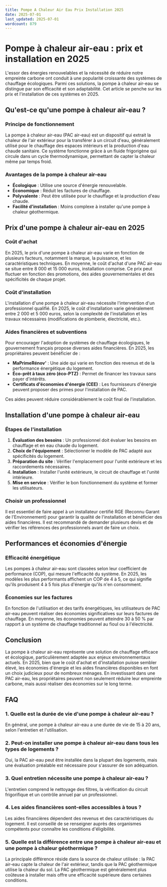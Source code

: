 ```yaml
---
title: Pompe A Chaleur Air Eau Prix Installation 2025
date: 2025-07-01
last_updated: 2025-07-01
wordcount: 879
---
```


# Pompe à chaleur air-eau : prix et installation en 2025

L'essor des énergies renouvelables et la nécessité de réduire notre empreinte carbone ont conduit à une popularité croissante des systèmes de chauffage écologiques. Parmi ces solutions, la pompe à chaleur air-eau se distingue par son efficacité et son adaptabilité. Cet article se penche sur les prix et l'installation de ces systèmes en 2025.

## Qu'est-ce qu'une pompe à chaleur air-eau ?

### Principe de fonctionnement

La pompe à chaleur air-eau (PAC air-eau) est un dispositif qui extrait la chaleur de l'air extérieur pour la transférer à un circuit d'eau, généralement utilisé pour le chauffage des espaces intérieurs et la production d'eau chaude sanitaire. Ce système fonctionne grâce à un fluide frigorigène qui circule dans un cycle thermodynamique, permettant de capter la chaleur même par temps froid.

### Avantages de la pompe à chaleur air-eau

- **Écologique** : Utilise une source d'énergie renouvelable.
- **Économique** : Réduit les factures de chauffage.
- **Polyvalente** : Peut être utilisée pour le chauffage et la production d'eau chaude.
- **Facilité d'installation** : Moins complexe à installer qu'une pompe à chaleur géothermique.

## Prix d'une pompe à chaleur air-eau en 2025

### Coût d'achat

En 2025, le prix d'une pompe à chaleur air-eau varie en fonction de plusieurs facteurs, notamment la marque, la puissance, et les caractéristiques techniques. En moyenne, le coût d'achat d'une PAC air-eau se situe entre 8 000 et 15 000 euros, installation comprise. Ce prix peut fluctuer en fonction des promotions, des aides gouvernementales et des spécificités de chaque projet.

### Coût d'installation

L'installation d'une pompe à chaleur air-eau nécessite l'intervention d'un professionnel qualifié. En 2025, le coût d'installation varie généralement entre 2 000 et 5 000 euros, selon la complexité de l'installation et les travaux nécessaires (modifications de plomberie, électricité, etc.).

### Aides financières et subventions

Pour encourager l'adoption de systèmes de chauffage écologiques, le gouvernement français propose diverses aides financières. En 2025, les propriétaires peuvent bénéficier de :

- **MaPrimeRénov'** : Une aide qui varie en fonction des revenus et de la performance énergétique du logement.
- **Éco-prêt à taux zéro (éco-PTZ)** : Permet de financer les travaux sans payer d'intérêts.
- **Certificats d'économies d'énergie (CEE)** : Les fournisseurs d'énergie peuvent proposer des primes pour l'installation de PAC.

Ces aides peuvent réduire considérablement le coût final de l'installation.

## Installation d'une pompe à chaleur air-eau

### Étapes de l'installation

1. **Évaluation des besoins** : Un professionnel doit évaluer les besoins en chauffage et en eau chaude du logement.
2. **Choix de l'équipement** : Sélectionner le modèle de PAC adapté aux spécificités du logement.
3. **Préparation du site** : Vérifier l'emplacement pour l'unité extérieure et les raccordements nécessaires.
4. **Installation** : Installer l'unité extérieure, le circuit de chauffage et l'unité intérieure.
5. **Mise en service** : Vérifier le bon fonctionnement du système et former les utilisateurs.

### Choisir un professionnel

Il est essentiel de faire appel à un installateur certifié RGE (Reconnu Garant de l'Environnement) pour garantir la qualité de l'installation et bénéficier des aides financières. Il est recommandé de demander plusieurs devis et de vérifier les références des professionnels avant de faire un choix.

## Performances et économies d'énergie

### Efficacité énergétique

Les pompes à chaleur air-eau sont classées selon leur coefficient de performance (COP), qui mesure l'efficacité du système. En 2025, les modèles les plus performants affichent un COP de 4 à 5, ce qui signifie qu'ils produisent 4 à 5 fois plus d'énergie qu'ils n'en consomment.

### Économies sur les factures

En fonction de l'utilisation et des tarifs énergétiques, les utilisateurs de PAC air-eau peuvent réaliser des économies significatives sur leurs factures de chauffage. En moyenne, les économies peuvent atteindre 30 à 50 % par rapport à un système de chauffage traditionnel au fioul ou à l'électricité.

## Conclusion

La pompe à chaleur air-eau représente une solution de chauffage efficace et écologique, particulièrement adaptée aux enjeux environnementaux actuels. En 2025, bien que le coût d'achat et d'installation puisse sembler élevé, les économies d'énergie et les aides financières disponibles en font un choix judicieux pour de nombreux ménages. En investissant dans une PAC air-eau, les propriétaires peuvent non seulement réduire leur empreinte carbone, mais aussi réaliser des économies sur le long terme.

## FAQ

### 1. Quelle est la durée de vie d'une pompe à chaleur air-eau ?

En général, une pompe à chaleur air-eau a une durée de vie de 15 à 20 ans, selon l'entretien et l'utilisation.

### 2. Peut-on installer une pompe à chaleur air-eau dans tous les types de logements ?

Oui, la PAC air-eau peut être installée dans la plupart des logements, mais une évaluation préalable est nécessaire pour s'assurer de son adéquation.

### 3. Quel entretien nécessite une pompe à chaleur air-eau ?

L'entretien comprend le nettoyage des filtres, la vérification du circuit frigorifique et un contrôle annuel par un professionnel.

### 4. Les aides financières sont-elles accessibles à tous ?

Les aides financières dépendent des revenus et des caractéristiques du logement. Il est conseillé de se renseigner auprès des organismes compétents pour connaître les conditions d'éligibilité.

### 5. Quelle est la différence entre une pompe à chaleur air-eau et une pompe à chaleur géothermique ?

La principale différence réside dans la source de chaleur utilisée : la PAC air-eau capte la chaleur de l'air extérieur, tandis que la PAC géothermique utilise la chaleur du sol. La PAC géothermique est généralement plus coûteuse à installer mais offre une efficacité supérieure dans certaines conditions.